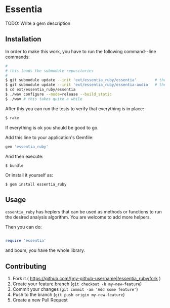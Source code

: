 # Essentia

TODO: Write a gem description

## Installation

In order to make this work, you have to run the following command--line
commands:

```bash
#
# this loads the submodule repositories
#
$ git submodule update --init 'ext/essentia_ruby/essentia'        # the actual essentia library
$ git submodule update --init 'ext/essentia_ruby/essentia-audio'  # the audio test samples
$ cd ext/essentia_ruby/essentia
$ ./wav configure --mode=release --build_static
$ ./wav # this takes quite a while
```

After this you can run the tests to verify that everything is in place:

```bash
$ rake
```

If everything is ok you should be good to go.

Add this line to your application's Gemfile:

```ruby
gem 'essentia_ruby'
```

And then execute:

    $ bundle

Or install it yourself as:

    $ gem install essentia_ruby

## Usage

`essentia_ruby` has heplers that can be used as methods or functions to run
the desired analysis algorithm. You are welcome to add more helpers.

Then you can do:

```ruby

require 'essentia'
```
and boum, you have the whole library.

<!-- TODO: add sample code -->

## Contributing

1. Fork it ( https://github.com/[my-github-username]/essentia_ruby/fork )
2. Create your feature branch (`git checkout -b my-new-feature`)
3. Commit your changes (`git commit -am 'Add some feature'`)
4. Push to the branch (`git push origin my-new-feature`)
5. Create a new Pull Request
